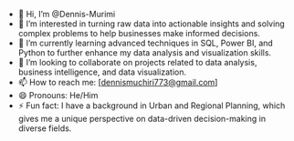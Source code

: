- 👋 Hi, I’m @Dennis-Murimi
- 👀 I’m interested in turning raw data into actionable insights and solving complex problems to help businesses make informed decisions.
- 🌱 I’m currently learning advanced techniques in SQL, Power BI, and Python to further enhance my data analysis and visualization skills.
- 💞️ I’m looking to collaborate on projects related to data analysis, business intelligence, and data visualization.
- 📫 How to reach me: [dennismuchiri773@gmail.com] 
- 😄 Pronouns: He/Him
- ⚡ Fun fact: I have a background in Urban and Regional Planning, which gives me a unique perspective on data-driven decision-making in diverse fields.

<!---
Dennis-Murimi/Dennis-Murimi is a ✨ special ✨ repository because its `README.md` (this file) appears on your GitHub profile.
You can click the Preview link to take a look at your changes.
--->
